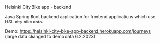 Helsinki City Bike app - backend

Java Spring Boot backend application for frontend applications which use HSL city bike data.

Demo: https://helsinki-city-bike-app-backend.herokuapp.com/journeys
(large data changed to demo data 6.2.2023)



